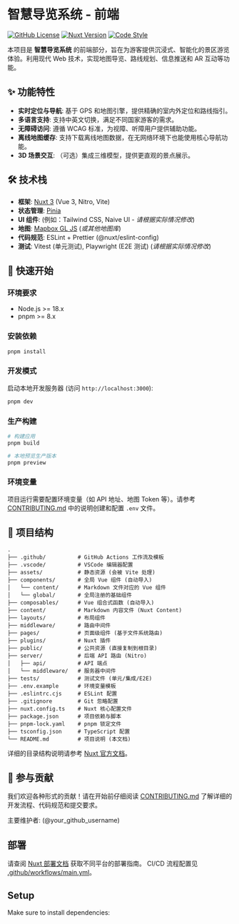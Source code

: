 # 智慧导览系统 - 前端

[![GitHub License](https://img.shields.io/github/license/yourname/project)](LICENSE)
[![Nuxt Version](https://img.shields.io/badge/Nuxt-3.11.2-green)](https://nuxt.com)
[![Code Style](https://img.shields.io/badge/code_style-@nuxt/eslint--config-blue.svg)](https://github.com/nuxt/eslint-config)

本项目是 **智慧导览系统** 的前端部分，旨在为游客提供沉浸式、智能化的景区游览体验。利用现代 Web 技术，实现地图导览、路线规划、信息推送和 AR 互动等功能。

## ✨ 功能特性
- **实时定位与导航**: 基于 GPS 和地图引擎，提供精确的室内外定位和路线指引。
- **多语言支持**: 支持中英文切换，满足不同国家游客的需求。
- **无障碍访问**: 遵循 WCAG 标准，为视障、听障用户提供辅助功能。
- **离线地图缓存**: 支持下载离线地图数据，在无网络环境下也能使用核心导航功能。
- **3D 场景交互**: （可选）集成三维模型，提供更直观的景点展示。

## 🛠️ 技术栈
- **框架**: [Nuxt 3](https://nuxt.com) (Vue 3, Nitro, Vite)
- **状态管理**: [Pinia](https://pinia.vuejs.org/)
- **UI 组件**: (例如：Tailwind CSS, Naive UI - *请根据实际情况修改*)
- **地图**: [Mapbox GL JS](https://docs.mapbox.com/mapbox-gl-js/api/) (*或其他地图库*)
- **代码规范**: ESLint + Prettier (@nuxt/eslint-config)
- **测试**: Vitest (单元测试), Playwright (E2E 测试) (*请根据实际情况修改*)

## 🚀 快速开始

### 环境要求
- Node.js >= 18.x
- pnpm >= 8.x

### 安装依赖
```bash
pnpm install
```

### 开发模式
启动本地开发服务器 (访问 `http://localhost:3000`):
```bash
pnpm dev
```

### 生产构建
```bash
# 构建应用
pnpm build

# 本地预览生产版本
pnpm preview
```

### 环境变量
项目运行需要配置环境变量（如 API 地址、地图 Token 等）。请参考 [CONTRIBUTING.md](./CONTRIBUTING.md#环境配置) 中的说明创建和配置 `.env` 文件。

## 📁 项目结构
```
.
├── .github/          # GitHub Actions 工作流及模板
├── .vscode/          # VSCode 编辑器配置
├── assets/           # 静态资源 (会被 Vite 处理)
├── components/       # 全局 Vue 组件 (自动导入)
│   └── content/      # Markdown 文件对应的 Vue 组件
│   └── global/       # 全局注册的基础组件
├── composables/      # Vue 组合式函数 (自动导入)
├── content/          # Markdown 内容文件 (Nuxt Content)
├── layouts/          # 布局组件
├── middleware/       # 路由中间件
├── pages/            # 页面级组件 (基于文件系统路由)
├── plugins/          # Nuxt 插件
├── public/           # 公共资源 (直接复制到根目录)
├── server/           # 后端 API 路由 (Nitro)
│   ├── api/          # API 端点
│   └── middleware/   # 服务器中间件
├── tests/            # 测试文件 (单元/集成/E2E)
├── .env.example      # 环境变量模板
├── .eslintrc.cjs     # ESLint 配置
├── .gitignore        # Git 忽略配置
├── nuxt.config.ts    # Nuxt 核心配置文件
├── package.json      # 项目依赖与脚本
├── pnpm-lock.yaml    # pnpm 锁定文件
├── tsconfig.json     # TypeScript 配置
└── README.md         # 项目说明 (本文档)
```
详细的目录结构说明请参考 [Nuxt 官方文档](https://nuxt.com/docs/guide/directory-structure)。

## 🤝 参与贡献
我们欢迎各种形式的贡献！请在开始前仔细阅读 [CONTRIBUTING.md](./CONTRIBUTING.md) 了解详细的开发流程、代码规范和提交要求。

主要维护者: (@your_github_username)

## 部署
请查阅 [Nuxt 部署文档](https://nuxt.com/docs/getting-started/deployment) 获取不同平台的部署指南。 CI/CD 流程配置见 [.github/workflows/main.yml](./.github/workflows/main.yml)。

## Setup

Make sure to install dependencies:

```